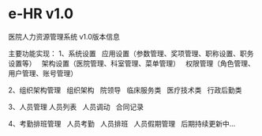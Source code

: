 # e-HR v1.0
医院人力资源管理系统 v1.0版本信息

主要功能实现：
1、系统设置
   应用设置（参数管理、奖项管理、职称设置、职务设置等）
   架构设置（医院管理、科室管理、菜单管理）
   权限管理（角色管理、用户管理、账号管理）
   
2、组织架构管理
   组织架构
   院领导
   临床服务类
   医疗技术类
   行政后勤类
   
3、人员管理
   人员列表
   人员调动
   合同记录
   
4、考勤排班管理
   人员考勤
   人员排班
   人员假期管理
   
后期持续更新中...
